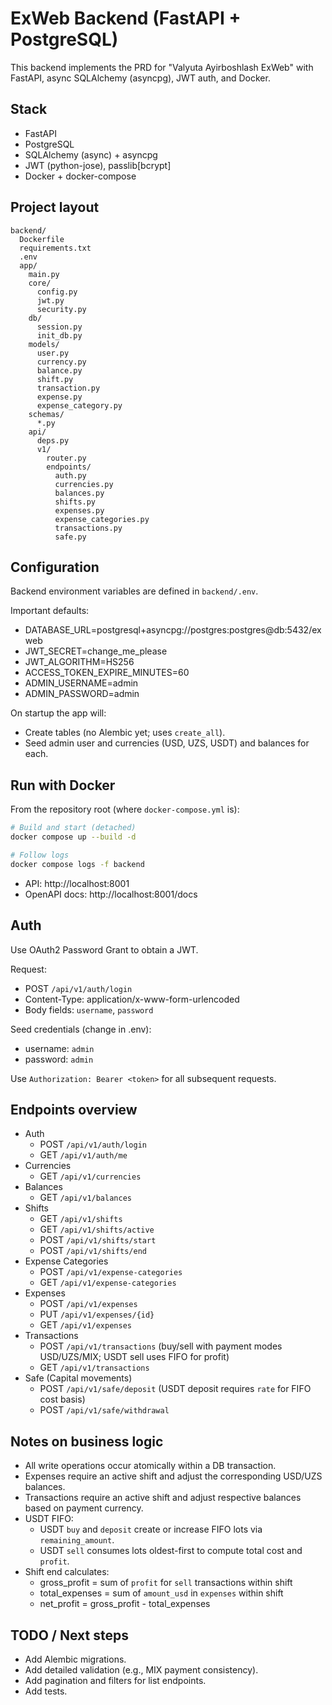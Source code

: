 # ExWeb Backend (FastAPI + PostgreSQL)

This backend implements the PRD for "Valyuta Ayirboshlash ExWeb" with FastAPI, async SQLAlchemy (asyncpg), JWT auth, and Docker.

## Stack
- FastAPI
- PostgreSQL
- SQLAlchemy (async) + asyncpg
- JWT (python-jose), passlib[bcrypt]
- Docker + docker-compose

## Project layout
```
backend/
  Dockerfile
  requirements.txt
  .env
  app/
    main.py
    core/
      config.py
      jwt.py
      security.py
    db/
      session.py
      init_db.py
    models/
      user.py
      currency.py
      balance.py
      shift.py
      transaction.py
      expense.py
      expense_category.py
    schemas/
      *.py
    api/
      deps.py
      v1/
        router.py
        endpoints/
          auth.py
          currencies.py
          balances.py
          shifts.py
          expenses.py
          expense_categories.py
          transactions.py
          safe.py
```

## Configuration
Backend environment variables are defined in `backend/.env`.

Important defaults:
- DATABASE_URL=postgresql+asyncpg://postgres:postgres@db:5432/exweb
- JWT_SECRET=change_me_please
- JWT_ALGORITHM=HS256
- ACCESS_TOKEN_EXPIRE_MINUTES=60
- ADMIN_USERNAME=admin
- ADMIN_PASSWORD=admin

On startup the app will:
- Create tables (no Alembic yet; uses `create_all`).
- Seed admin user and currencies (USD, UZS, USDT) and balances for each.

## Run with Docker
From the repository root (where `docker-compose.yml` is):

```bash
# Build and start (detached)
docker compose up --build -d

# Follow logs
docker compose logs -f backend
```

- API: http://localhost:8001
- OpenAPI docs: http://localhost:8001/docs

## Auth
Use OAuth2 Password Grant to obtain a JWT.

Request:
- POST `/api/v1/auth/login`
- Content-Type: application/x-www-form-urlencoded
- Body fields: `username`, `password`

Seed credentials (change in .env):
- username: `admin`
- password: `admin`

Use `Authorization: Bearer <token>` for all subsequent requests.

## Endpoints overview
- Auth
  - POST `/api/v1/auth/login`
  - GET `/api/v1/auth/me`
- Currencies
  - GET `/api/v1/currencies`
- Balances
  - GET `/api/v1/balances`
- Shifts
  - GET `/api/v1/shifts`
  - GET `/api/v1/shifts/active`
  - POST `/api/v1/shifts/start`
  - POST `/api/v1/shifts/end`
- Expense Categories
  - POST `/api/v1/expense-categories`
  - GET `/api/v1/expense-categories`
- Expenses
  - POST `/api/v1/expenses`
  - PUT `/api/v1/expenses/{id}`
  - GET `/api/v1/expenses`
- Transactions
  - POST `/api/v1/transactions` (buy/sell with payment modes USD/UZS/MIX; USDT sell uses FIFO for profit)
  - GET `/api/v1/transactions`
- Safe (Capital movements)
  - POST `/api/v1/safe/deposit` (USDT deposit requires `rate` for FIFO cost basis)
  - POST `/api/v1/safe/withdrawal`

## Notes on business logic
- All write operations occur atomically within a DB transaction.
- Expenses require an active shift and adjust the corresponding USD/UZS balances.
- Transactions require an active shift and adjust respective balances based on payment currency.
- USDT FIFO:
  - USDT `buy` and `deposit` create or increase FIFO lots via `remaining_amount`.
  - USDT `sell` consumes lots oldest-first to compute total cost and `profit`.
- Shift end calculates:
  - gross_profit = sum of `profit` for `sell` transactions within shift
  - total_expenses = sum of `amount_usd` in `expenses` within shift
  - net_profit = gross_profit - total_expenses

## TODO / Next steps
- Add Alembic migrations.
- Add detailed validation (e.g., MIX payment consistency).
- Add pagination and filters for list endpoints.
- Add tests.
